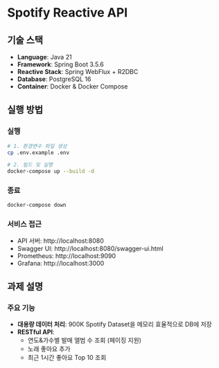 # Spotify Reactive API

## 기술 스택

- **Language**: Java 21
- **Framework**: Spring Boot 3.5.6
- **Reactive Stack**: Spring WebFlux + R2DBC
- **Database**: PostgreSQL 16
- **Container**: Docker & Docker Compose

## 실행 방법

### 실행

```bash
# 1. 환경변수 파일 생성
cp .env.example .env

# 2. 빌드 및 실행
docker-compose up --build -d
```

### 종료

```bash
docker-compose down
```

### 서비스 접근

- API 서버: http://localhost:8080
- Swagger UI: http://localhost:8080/swagger-ui.html
- Prometheus: http://localhost:9090
- Grafana: http://localhost:3000

## 과제 설명

### 주요 기능

- **대용량 데이터 처리**: 900K Spotify Dataset을 메모리 효율적으로 DB에 저장
- **RESTful API**:
  - 연도&가수별 발매 앨범 수 조회 (페이징 지원)
  - 노래 좋아요 추가
  - 최근 1시간 좋아요 Top 10 조회
